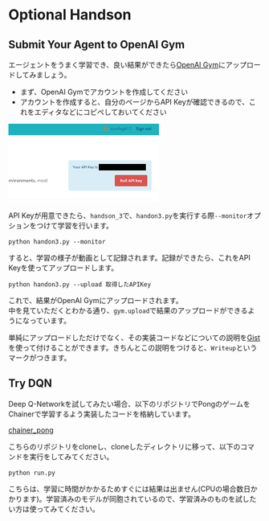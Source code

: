 # Optional Handson

## Submit Your Agent to OpenAI Gym

エージェントをうまく学習でき、良い結果ができたら[OpenAI Gym](https://gym.openai.com/)にアップロードしてみましょう。

* まず、OpenAI Gymでアカウントを作成してください
* アカウントを作成すると、自分のページからAPI Keyが確認できるので、これをエディタなどにコピペしておいてください  

![api_key](./img/api_key.png)

API Keyが用意できたら、`handson_3`で、`handon3.py`を実行する際`--monitor`オプションをつけて学習を行います。

```
python handon3.py --monitor
```

すると、学習の様子が動画として記録されます。記録ができたら、これをAPI Keyを使ってアップロードします。

```
python handon3.py --upload 取得したAPIKey
```

これで、結果がOpenAI Gymにアップロードされます。  
中を見ていただくとわかる通り、`gym.upload`で結果のアップロードができるようになっています。

単純にアップロードしただけでなく、その実装コードなどについての説明を[Gist](https://gist.github.com/)を使って付けることができます。きちんとこの説明をつけると、`Writeup`というマークがつきます。


## Try DQN 

Deep Q-Networkを試してみたい場合、以下のリポジトリでPongのゲームをChainerで学習するよう実装したコードを格納しています。

[chainer_pong](https://github.com/icoxfog417/chainer_pong)

こちらのリポジトリをcloneし、cloneしたディレクトリに移って、以下のコマンドを実行をしてみてください。

```
python run.py
```

こちらは、学習に時間がかかるためすぐには結果は出ません(CPUの場合数日かかります)。学習済みのモデルが同胞されているので、学習済みのものを試したい方は使ってみてください。

